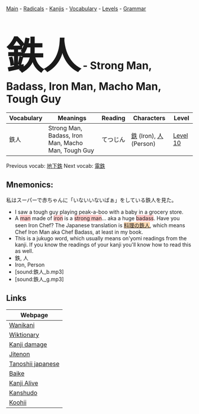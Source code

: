<style> bigfont {font-size: 100px}</style>
[Main](../README.md) -
[Radicals](../radicals.md) -
[Kanjis](../kanjis.md) -
[Vocabulary](../vocabulary.md) -
[Levels](../levels.md) -
[Grammar](../grammar.md)
# <bigfont> 鉄人</bigfont> - Strong Man, Badass, Iron Man, Macho Man, Tough Guy 

| Vocabulary | Meanings | Reading | Characters | Level |
| --- | --- | --- | --- | --- |
| 鉄人 | Strong Man, Badass, Iron Man, Macho Man, Tough Guy | てつじん |  [鉄](../kanjis/鉄.md) (Iron), [人](../kanjis/人.md) (Person) | [Level 10](../levels/wk_level10.md) |

Previous vocab: [地下鉄](地下鉄.md) Next vocab: [電鉄](電鉄.md) 

## Mnemonics:
私はスーパーで赤ちゃんに「いないいないばぁ」をしている鉄人を見た。
* I saw a tough guy playing peak-a-boo with a baby in a grocery store.
* A <span style="background-color:#ffcccb"> man</span> made of <span style="background-color:#ffcccb"> iron</span> is a <span style="background-color:#ffcccb"> strong man</span>... aka a huge <span style="background-color:#ffcccb"> badass</span>. Have you seen Iron Chef? The Japanese translation is <span style="background-color:#fed8b1"> [料理の鉄人](https://jisho.org/search/料理の鉄人)</span>, which means Chef Iron Man aka Chef Badass, at least in my book.
* This is a jukugo word, which usually means on'yomi readings from the kanji. If you know the readings of your kanji you'll know how to read this as well.
* 鉄, 人
* Iron, Person
* [sound:鉄人_b.mp3]
* [sound:鉄人_g.mp3]


## Links 

| Webpage |
| --- |
| [Wanikani          ](https://www.wanikani.com/kanji/鉄人) |
| [Wiktionary        ](https://en.wiktionary.org/wiki/鉄人) |
| [Kanji damage      ](http://www.kanjidamage.com/kanji/search?utf8=✓&q=鉄人) |
| [Jitenon           ](https://jitenon.com/kanji/鉄人) |
| [Tanoshii japanese ](https://www.tanoshiijapanese.com/dictionary/kanji.cfm?k=鉄人) |
| [Baike             ](https://baike.baidu.com/item/鉄人) |
| [Kanji Alive       ](https://app.kanjialive.com/鉄人) |
| [Kanshudo          ](https://www.kanshudo.com/searchmn?q=鉄人) |
| [Koohii            ](https://kanji.koohii.com/study/kanji/鉄人) |
